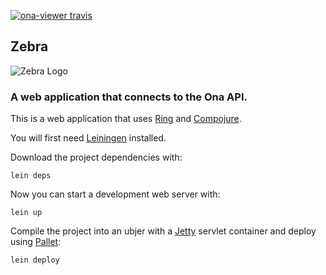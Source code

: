 [![ona-viewer travis](https://secure.travis-ci.org/onaio/ona-viewer.png?branch=master)](http://travis-ci.org/onaio/ona-viewer)

## Zebra

![Zebra Logo](https://raw.githubusercontent.com/onaio/zebra/master/resources/public/img/zebra.png)

### A web application that connects to the Ona API.

This is a web application that uses [Ring][1] and
[Compojure][2].

You will first need [Leiningen][3] installed.

Download the project dependencies with:

    lein deps

Now you can start a development web server with:

    lein up

Compile the project into an ubjer with a [Jetty][4] servlet container and
deploy using [Pallet][5]:

    lein deploy

[1]: https://github.com/mmcgrana/ring
[2]: https://github.com/weavejester/compojure
[3]: https://github.com/technomancy/leiningen
[4]: http://jetty.codehaus.org/jetty
[5]: http://palletops.com
